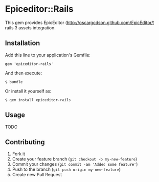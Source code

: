# Epiceditor::Rails

This gem provides EpicEditor (http://oscargodson.github.com/EpicEditor/)
rails 3 assets integration.

## Installation

Add this line to your application's Gemfile:

    gem 'epiceditor-rails'

And then execute:

    $ bundle

Or install it yourself as:

    $ gem install epiceditor-rails

## Usage

TODO

## Contributing

1. Fork it
2. Create your feature branch (`git checkout -b my-new-feature`)
3. Commit your changes (`git commit -am 'Added some feature'`)
4. Push to the branch (`git push origin my-new-feature`)
5. Create new Pull Request
